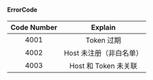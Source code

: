 #### ErrorCode

| Code Number |         Explain         |
| :---------: | :---------------------: |
|    4001     |       Token 过期        |
|    4002     | Host 未注册（非白名单） |
|    4003     |  Host 和 Token 未关联   |

